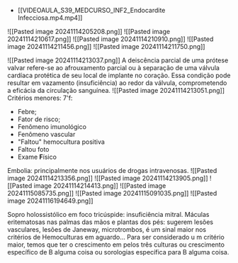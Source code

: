 - [[VIDEOAULA_S39_MEDCURSO_INF2_Endocardite Infecciosa.mp4.mp4]]

![[Pasted image 20241114205208.png]]
![[Pasted image 20241114210617.png]]
![[Pasted image 20241114210910.png]]
 ![[Pasted image 20241114211456.png]]
 ![[Pasted image 20241114211750.png]]
 
![[Pasted image 20241114213037.png]]
A deiscência parcial de uma prótese valvar refere-se ao afrouxamento parcial ou à separação de uma válvula cardíaca protética de seu local de implante no coração. Essa condição pode resultar em vazamento (insuficiência) ao redor da válvula, comprometendo a eficácia da circulação sanguínea.
![[Pasted image 20241114213051.png]]
Critérios menores: 7'f:
 - Febre;
- Fator de risco;
- Fenômeno imunológico
- Fenômeno vascular
- "Faltou" hemocultura positiva 
- Faltou foto 
- Exame **F**ísico

Embolia: principalmente nos usuários de drogas intravenosas. 
![[Pasted image 20241114213356.png]]
![[Pasted image 20241114213905.png]]
![[Pasted image 20241114214413.png]]
![[Pasted image 20241115085735.png]]
![[Pasted image 20241115091035.png]]
![[Pasted image 20241116194649.png]]

Sopro holossistólico em foco tricúspide: insuficiência mitral. 
Máculas eritematosas nas palmas das mãos e plantas dos pés: sugerem lesões vasculares, lesões de Janeway, microtrombos, é um sinal maior nos critérios de 
Hemoculturas em aguardo... Para ser considerado u m critério maior, temos que ter o crescimento em pelos três culturas ou crescimento específico de B alguma coisa ou sorologias específica para B alguma coisa.
















